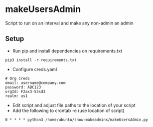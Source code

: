 # makeUsersAdmin
Script to run on an interval and make any non-admin an admin

## Setup
* Run pip and install dependencies on requirements.txt

```
pip3 install -r requirements.txt
```

* Configure creds.yaml
```
# Org Creds
email: username@company.com
password: ABC123
orgId: F2ax3-53sd3
realm: us1
```

* Edit script and adjust file paths to the location of your script
* Add the following to crontab -e (use location of script)

```
0 * * * * python3 /home/ubuntu/show-makeadmins/makeUsersAdmin.py
```

